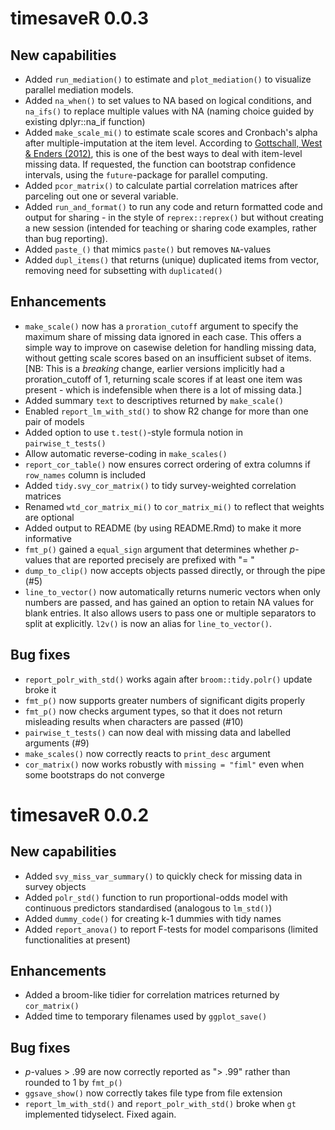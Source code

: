 # timesaveR 0.0.3

## New capabilities

* Added `run_mediation()` to estimate and `plot_mediation()` to visualize parallel mediation models.
* Added `na_when()` to set values to NA based on logical conditions, and `na_ifs()` to replace multiple values with NA (naming choice guided by existing dplyr::na_if function)
* Added `make_scale_mi()` to estimate scale scores and Cronbach's alpha after multiple-imputation at the item level. According to [Gottschall, West & Enders (2012)](https://doi.org/10.1080/00273171.2012.640589), this is one of the best ways to deal with item-level missing data. If requested, the function can bootstrap confidence intervals, using the `future`-package for parallel computing.
* Added `pcor_matrix()` to calculate partial correlation matrices after parceling out one or several variable.
* Added `run_and_format()` to run any code and return formatted code and output for sharing - in the style of `reprex::reprex()` but without creating a new session (intended for teaching or sharing code examples, rather than bug reporting).
* Added `paste_()` that mimics `paste()` but removes `NA`-values
* Added `dupl_items()` that returns (unique) duplicated items from vector, removing need for subsetting with `duplicated()`

## Enhancements

* `make_scale()` now has a `proration_cutoff` argument to specify the maximum share of missing data ignored in each case. This offers a simple way to improve on casewise deletion for handling missing data, without getting scale scores based on an insufficient subset of items. [NB: This is a *breaking* change, earlier versions implicitly had a proration_cutoff of 1, returning scale scores if at least one item was present - which is indefensible when there is a lot of missing data.]
* Added summary `text` to descriptives returned by `make_scale()` 
* Enabled `report_lm_with_std()` to show R2 change for more than one pair of models
* Added option to use `t.test()`-style formula notion in `pairwise_t_tests()` 
* Allow automatic reverse-coding in `make_scales()`
* `report_cor_table()` now ensures correct ordering of extra columns if `row_names` column is included
* Added `tidy.svy_cor_matrix()` to tidy survey-weighted correlation matrices
* Renamed `wtd_cor_matrix_mi()` to `cor_matrix_mi()` to reflect that weights are optional
* Added output to README (by using README.Rmd) to make it more informative
* `fmt_p()` gained a `equal_sign` argument that determines whether *p*-values that are reported precisely are prefixed with "= "
* `dump_to_clip()` now accepts objects passed directly, or through the pipe (#5)
* `line_to_vector()` now automatically returns numeric vectors when only numbers are passed, and has gained an option to retain NA values for blank entries. It also allows users to pass one or multiple separators to split at explicitly. `l2v()` is now an alias for `line_to_vector()`.

## Bug fixes
* `report_polr_with_std()` works again after `broom::tidy.polr()` update broke it
* `fmt_p()` now supports greater numbers of significant digits properly
* `fmt_p()` now checks argument types, so that it does not return misleading results when characters are passed (#10)
* `pairwise_t_tests()` can now deal with missing data and labelled arguments (#9)
* `make_scales()` now correctly reacts to `print_desc` argument
* `cor_matrix()` now works robustly with `missing = "fiml"` even when some bootstraps do not converge

# timesaveR 0.0.2

## New capabilities

* Added `svy_miss_var_summary()` to quickly check for missing data in survey objects
* Added `polr_std()` function to run proportional-odds model with continuous predictors standardised (analogous to `lm_std()`)
* Added `dummy_code()` for creating k-1 dummies with tidy names
* Added `report_anova()` to report F-tests for model comparisons (limited functionalities at present)

## Enhancements

* Added a broom-like tidier for correlation matrices returned by `cor_matrix()`
* Added time to temporary filenames used by `ggplot_save()`

## Bug fixes

* *p*-values > .99 are now correctly reported as "> .99" rather than rounded to 1 by `fmt_p()`
* `ggsave_show()` now correctly takes file type from file extension
* `report_lm_with_std()` and `report_polr_with_std()` broke when `gt` implemented tidyselect. Fixed again.